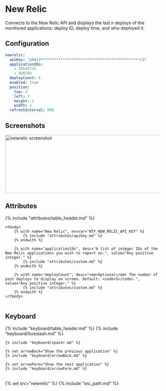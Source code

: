 # New Relic

Connects to the New Relic API and displays the last n deploys of the
monitored applications: deploy ID, deploy time, and who deployed it.

## Configuration

```yaml
newrelic:
  apiKey: "p0d13*********************************************c3"
  applicationIDs:
    - 10549735
    - 499785
  deployCount: 6
  enabled: true
  position:
    top: 4
    left: 3
    height: 1
    width: 2
  refreshInterval: 900
```

## Screenshots

<img class="screenshot" src="/assets/modules/newrelic.png" width="640" height="189" alt="newrelic screenshot" class="clearfix" />

## Attributes

<table>
    {% include "attributes/table_header.md" %}

    <tbody>
        {% with name="New Relic", envvar="WTF_NEW_RELIC_API_KEY" %}
            {% include "attributes/apikey.md" %}
        {% endwith %}

        {% with name="applicationIds", desc="A list of integer IDs of the New Relic applications you wish to report on.", value="Any positive integer." %}
            {% include "attributes/custom.md" %}
        {% endwith %}

        {% with name="deployCount", desc="<em>Optional</em> The number of past deploys to display on screen. Default: <code>5</code>.", value="Any positive integer." %}
            {% include "attributes/custom.md" %}
        {% endwith %}
    </tbody>
</table>

## Keyboard

<table>
  {% include "keyboard/table_header.md" %}

  <tbody>
    {% include "keyboard/foreslash.md" %}

    {% include "keyboard/spacer.md" %}

    {% set arrowBack="Show the previous application" %}
    {% include "keyboard/arrowBack.md" %}

    {% set arrowFore="Show the next application" %}
    {% include "keyboard/arrowFore.md" %}
  </tbody>
</table>

{% set src="newrelic" %}
{% include "src_path.md" %}